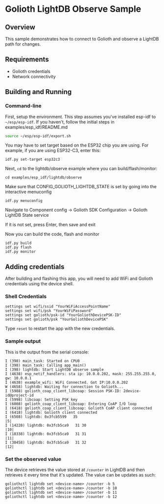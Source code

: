 # Golioth LightDB Observe Sample

## Overview

This sample demonstrates how to connect to Golioth and observe a LightDB
path for changes.

## Requirements

* Golioth credentials
* Network connectivity

## Building and Running

### Command-line

First, setup the environment. This step assumes you've installed esp-idf
to `~/esp/esp-idf`. If you haven't, follow the initial steps in
examples/esp_idf/README.md

```sh
source ~/esp/esp-idf/export.sh
```
You may have to set target based on the ESP32 chip you are using.
For example, if you are using ESP32-C3, enter this:

```
idf.py set-target esp32c3
```

Next, `cd` to the lightdb/observe example where you can build/flash/monitor:
```
cd examples/esp_idf/lightdb/observe
```

Make sure that CONFIG_GOLIOTH_LIGHTDB_STATE is set by going into the interactive menuconfig
```
idf.py menuconfig
```
Navigate to Component config -> Golioth SDK Configuration -> Golioth LightDB State service

If it is not set, press Enter, then save and exit

Now you can build the code, flash and monitor

```
idf.py build
idf.py flash
idf.py monitor
```
## Adding credentials

After building and flashing this app, you will need to add WiFi and Golioth
credentials using the device shell.

### Shell Credentials

```console
settings set wifi/ssid "YourWiFiAccessPointName"
settings set wifi/psk "YourWiFiPassword"
settings set golioth/psk-id "YourGoliothDevicePSK-ID"
settings set golioth/psk "YourGoliothDevicePSK"
```

Type `reset` to restart the app with the new credentials.

### Sample output

This is the output from the serial console:

```console
I (398) main_task: Started on CPU0
I (398) main_task: Calling app_main()
I (398) lightdb: Start LightDB observe sample
I (4638) esp_netif_handlers: sta ip: 10.0.0.202, mask: 255.255.255.0, gw: 10.0.0.1
I (4638) example_wifi: WiFi Connected. Got IP:10.0.0.202
W (4658) lightdb: Waiting for connection to Golioth...
I (5988) golioth_coap_client_libcoap: Session PSK-ID: 2device-id@project-id
I (5998) libcoap: Setting PSK key
I (6008) golioth_coap_client_libcoap: Entering CoAP I/O loop
I (6418) golioth_coap_client_libcoap: Golioth CoAP client connected
I (6418) lightdb: Golioth client connected
I (6508) lightdb: 0x3fcb5599   35                                                |5|
I (14228) lightdb: 0x3fcb5ca9   31 30                                             |10|
I (18338) lightdb: 0x3fcb5ca9   31 31                                             |11|
I (30458) lightdb: 0x3fcb5ca9   31 32                                             |12|
```

### Set the observed value

The device retrieves the value stored at `/counter` in LightDB and then
retrieves it every time that it's updated. The value can be updates as
such:

```console
goliothctl lightdb set <device-name> /counter -b 5
goliothctl lightdb set <device-name> /counter -b 10
goliothctl lightdb set <device-name> /counter -b 11
goliothctl lightdb set <device-name> /counter -b 12
```
